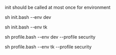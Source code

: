 init should be called at most once for environment

sh init.bash --env dev

sh init.bash --env tk

sh profile.bash --env dev --profile security

sh profile.bash --env tk --profile security